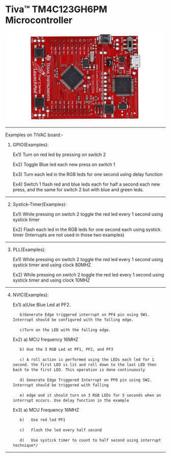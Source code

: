 # Tiva™ TM4C123GH6PM Microcontroller
![alt text](texas-launchpad-evolution-kit.jpg)
__________________________________________________________________________________
Examples on TIVAC board:-

1)  GPIO(Examples):

     Ex1) Turn on red led by pressing on switch 2

     Ex2) Toggle Blue led each new press on switch 1

     Ex3) Turn each led in the RGB leds for one second using delay function

     Ex4) Switch 1 flash red and blue leds each for half a second each new press, and the same
     for switch 2 but with blue and green leds.
_________________________________________________________________________________________________________________
2)  Systick-Timer(Examples):

     Ex1) While pressing on switch 2 toggle the red led every 1 second using systick timer

     Ex2) Flash each led in the RGB leds for one second each using systick timer
     (Interrupts are not used in those two examples)
_________________________________________________________________________________________________________________
3)  PLL(Examples):

     Ex1) While pressing on switch 2 toggle the red led every 1 second using systick timer and using clock 80MHZ

     Ex2) While pressing on switch 2 toggle the red led every 1 second using systick timer and using clock 10MHZ
_________________________________________________________________________________________________________________
4) NVIC(Examples):

     Ex1) 
          a)Use Blue Led at PF2.

          b)Generate Edge triggered interrupt on PF4 pin using SW1. Interrupt should be configured with the falling edge.

          c)Turn on the LED with the falling edge.

     Ex2) 
          a) MCU frequency 16MHZ

          b) Use the 3 RGB Led at PF1, PF2, and PF3

          c) A roll action is performed using the LEDs each led for 1 second. the first LED is lit and roll down to the last LED then back to the first LED. This operation is done continuously

          d) Generate Edge Triggered Interrupt on PF0 pin using SW2. Interrupt should be triggered with falling

          e) edge and it should turn on 3 RGB LEDs for 5 seconds when an interrupt occurs. Use delay function in the example

     Ex3) 
          a)   MCU Frequency 16MHZ

          b)   Use red led PF1

          c)   Flash the led every half second

          d)   Use systick timer to count to half second using interrupt technique*/

_________________________________________________________________________________________________________________